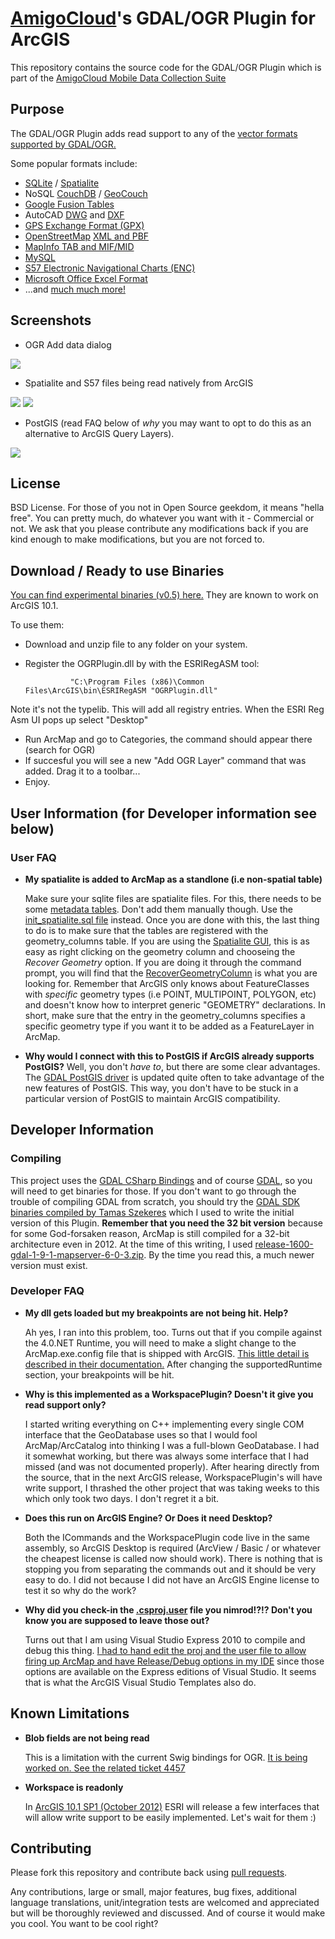 # <a href="http://www.amigocloud.com">AmigoCloud</a>'s GDAL/OGR Plugin for ArcGIS
This repository contains the source code for the GDAL/OGR Plugin which is part of the <a href="http://www.amigocloud.com">AmigoCloud Mobile Data Collection Suite</a>

## Purpose
The GDAL/OGR Plugin adds read support to any of the <a href="http://www.gdal.org/ogr/ogr_formats.html">vector formats supported by GDAL/OGR.</a>

Some popular formats include:
* <a href="http://www.sqlite.org/">SQLite</a> / <a href="https://www.gaia-gis.it/fossil/libspatialite/index">Spatialite</a>
* NoSQL <a href="http://couchdb.apache.org/">CouchDB</a> / <a href="https://github.com/couchbase/geocouch">GeoCouch </a>
* <a href="https://sites.google.com/site/fusiontablestalks/stories">Google Fusion Tables<a/>
* AutoCAD <a href="http://www.gdal.org/ogr/drv_dwg.html">DWG</a> and <a href="http://www.gdal.org/ogr/drv_dxf.html">DXF</a>
* <a href="http://www.gdal.org/ogr/drv_gpx.html">GPS Exchange Format (GPX)</a>
* <a href="http://www.openstreetmap.org/">OpenStreetMap</a> <a href="http://www.gdal.org/ogr/drv_osm.html">XML and PBF</a>
* <a href="http://www.gdal.org/ogr/drv_mitab.html">MapInfo TAB and MIF/MID</a>
* <a href="http://www.gdal.org/ogr/drv_mysql.html">MySQL</a>
* <a href="http://www.nauticalcharts.noaa.gov/mcd/enc/">S57 Electronic Navigational Charts (ENC)</a>
* <a href="http://www.gdal.org/ogr/drv_xls.html">Microsoft Office Excel Format</a>
* ...and <a href="http://www.gdal.org/ogr/ogr_formats.html">much much more!</a>

## Screenshots

* OGR Add data dialog
<img src="http://i.imgur.com/koMrc.png">

* Spatialite and S57 files being read natively from ArcGIS
<img src="http://i.imgur.com/Svzjp.png" />
<img src="http://i.imgur.com/O2kaJ.png" />

* PostGIS (read FAQ below of *why* you may want to opt to do this as an alternative to ArcGIS Query Layers).
<img src="http://i.imgur.com/9B6ra.png" />


## License
BSD License. For those of you not in Open Source geekdom, it means "hella free". You can pretty much, do whatever you want with it - Commercial or not.
We ask that you please contribute any modifications back if you are kind enough to make modifications, but you are not forced to.

## Download / Ready to use Binaries
 <a href="https://dl.dropbox.com/u/4779803/gdal-ogrplugin/amigocloud_ogr_plugin_v0.5.zip">You can find experimental binaries (v0.5) here.</a> They are known to work on ArcGIS 10.1.

To use them: 
* Download and unzip file to any folder on your system.
* Register the OGRPlugin.dll by with the ESRIRegASM tool:

                "C:\Program Files (x86)\Common Files\ArcGIS\bin\ESRIRegASM "OGRPlugin.dll"

 Note it's not the typelib. This will add all registry entries. When the ESRI Reg Asm UI pops up select "Desktop"
* Run ArcMap and go to Categories, the command should appear there (search for OGR)
* If succesful you will see a new "Add OGR Layer" command that was added. Drag it to a toolbar...
* Enjoy.

## User Information (for Developer information see below)

### User FAQ
* **My spatialite is added to ArcMap as a standlone (i.e non-spatial table)**

  Make sure your sqlite files are spatialite files. For this, there needs to be some <a href="http://www.gaia-gis.it/gaia-sins/spatialite-cookbook/html/metadata.html">metadata tables</a>. Don't add them manually though. Use the <a href="http://www.gaia-gis.it/gaia-sins/spatialite-manual-2.3.1.html">init_spatialite.sql file</a> instead. 
  Once you are done with this, the last thing to do is to make sure that the tables are registered with the geometry_columns table. If you are using the <a href="http://www.gaia-gis.it/spatialite-2.3.1/binaries.html">Spatialite GUI</a>, this is as easy as right clicking on the geometry column and chooseing the *Recover Geometry* option. If you are doing it through the command prompt, you will find that the <a href="http://www.gaia-gis.it/spatialite-2.3.1/spatialite-tutorial-2.3.1.html">RecoverGeometryColumn</a> is what you are looking for.
  Remember that ArcGIS only knows about FeatureClasses with *specific* geometry types (i.e POINT, MULTIPOINT, POLYGON, etc) and doesn't know how to interpret generic "GEOMETRY" declarations. In short, make sure that the entry in the geometry_columns specifies a specific geometry type if you want it to be added as a FeatureLayer in ArcMap.

* **Why would I connect with this to PostGIS if ArcGIS already supports PostGIS?**
  Well, you don't *have to*, but there are some clear advantages. The <a href="http://www.gdal.org/ogr/drv_pg.html">GDAL PostGIS driver</a> is updated quite often to take advantage of the new features of PostGIS. This way, you don't have to be stuck in a particular version of PostGIS to maintain ArcGIS compatibility.

## Developer Information

### Compiling
This project uses the <a href="http://trac.osgeo.org/gdal/wiki/GdalOgrInCsharp">GDAL CSharp Bindings</a> and of course <a href="http://www.gdal.org/">GDAL</a>, so you will
need to get binaries for those. If you don't want to go through the trouble of compiling GDAL from scratch, you should try the <a href="http://vbkto.dyndns.org/sdk/">GDAL SDK binaries compiled by Tamas Szekeres</a>
which I used to write the initial version of this Plugin. **Remember that you need the 32 bit version** because for some God-forsaken reason, ArcMap is still compiled for a 32-bit architecture even in 2012. At the time of this writing,
I used <a href="http://vbkto.dyndns.org/sdk/PackageList.aspx?file=release-1600-gdal-1-9-1-mapserver-6-0-3.zip">release-1600-gdal-1-9-1-mapserver-6-0-3.zip</a>. By the time you read this, a much newer version must exist.

### Developer FAQ
* **My dll gets loaded but my breakpoints are not being hit. Help?**

  Ah yes, I ran into this problem, too. Turns out that if you compile against the 4.0.NET Runtime, you will need to make a slight change to the ArcMap.exe.config file that is shipped with ArcGIS. <a href="http://resources.arcgis.com/en/help/arcobjects-net/conceptualhelp/index.html#/How_to_debug_add_ins/0001000002vs000000/">This little detail
  is described in their documentation.</a> After changing the supportedRuntime section, your breakpoints will be hit.
  
* **Why is this implemented as a WorkspacePlugin? Doesn't it give you read support only?**

  I started writing everything on C++ implementing every single COM interface that the GeoDatabase uses so that I would fool ArcMap/ArcCatalog into
  thinking I was a full-blown GeoDatabase. I had it somewhat working, but there was always some interface that I had missed (and was not documented properly).
  After hearing directly from the source, that in the next ArcGIS release, WorkspacePlugin's will have write support, I thrashed the other project that was taking
  weeks to this which only took two days. I don't regret it a bit.

* **Does this run on ArcGIS Engine? Or Does it need Desktop?**

  Both the ICommands and the WorkspacePlugin code live in the same assembly, so ArcGIS Desktop is required (ArcView / Basic / or whatever the cheapest license is called now should work). 
  There is nothing that is stopping you from separating the commands out and it should be very easy to do. I did not because I did not have an ArcGIS Engine license to test it so why do the work?
  
* **Why did you check-in the <a href="https://github.com/RBURHUM/arcgis-ogr/blob/master/src/OGRPlugin/OGRPlugin/OGRPlugin.csproj.user">.csproj.user</a> file you nimrod!?!? Don't you know you are supposed to leave those out?**

  Turns out that I am using Visual Studio Express 2010 to compile and debug this thing. <a href="http://through-the-interface.typepad.com/through_the_interface/2006/07/debugging_using.html">I had to hand edit the proj and 
  the user file to allow firing up ArcMap and have Release/Debug options in my IDE</a> since those options are available on the Express editions of Visual Studio. It seems that is what the ArcGIS Visual Studio Templates also do.
  
## Known Limitations

* **Blob fields are not being read**

  This is a limitation with the current Swig bindings for OGR. <a href="http://trac.osgeo.org/gdal/ticket/4457">It is being worked on. See the related ticket 4457</a>
* **Workspace is readonly**

  In <a href="http://downloads.esri.com/support/downloads/other_/189810.1_SP1_Announcement.pdf">ArcGIS 10.1 SP1 (October 2012)</a> ESRI will release a few interfaces that will allow write support to be easily implemented. Let's wait for them :)

## Contributing

Please fork this repository and contribute back using
[pull requests](https://github.com/RBURHUM/arcgis-ogr/pulls).

Any contributions, large or small, major features, bug fixes, additional
language translations, unit/integration tests are welcomed and appreciated
but will be thoroughly reviewed and discussed. And of course it would make you cool. You want to be cool right?